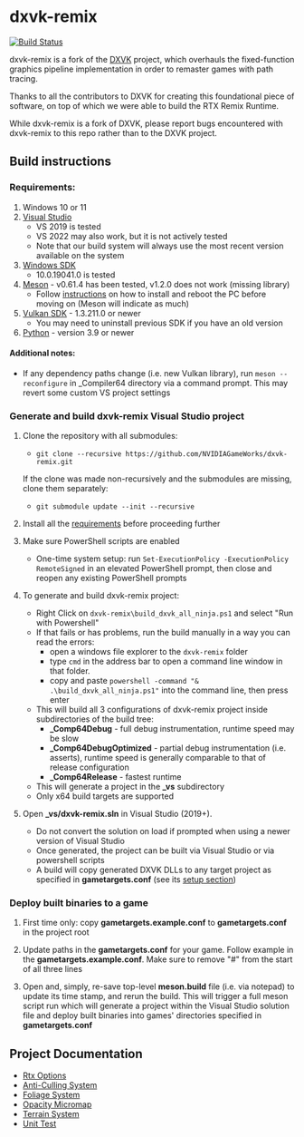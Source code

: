 # dxvk-remix

[![Build Status](https://github.com/NVIDIAGameWorks/dxvk-remix/actions/workflows/build.yml/badge.svg)](https://github.com/NVIDIAGameWorks/dxvk-remix/actions/workflows/build.yml)

dxvk-remix is a fork of the [DXVK](https://github.com/doitsujin/dxvk) project, which overhauls the fixed-function graphics pipeline implementation in order to remaster games with path tracing.

Thanks to all the contributors to DXVK for creating this foundational piece of software, on top of which we were able to build the RTX Remix Runtime.

While dxvk-remix is a fork of DXVK, please report bugs encountered with dxvk-remix to this repo rather than to the DXVK project.

## Build instructions

### Requirements:
1. Windows 10 or 11
2. [Visual Studio ](https://visualstudio.microsoft.com/vs/older-downloads/)
    - VS 2019 is tested
    - VS 2022 may also work, but it is not actively tested
    - Note that our build system will always use the most recent version available on the system
3. [Windows SDK](https://developer.microsoft.com/en-us/windows/downloads/sdk-archive/)
    - 10.0.19041.0 is tested
4. [Meson](https://mesonbuild.com/) - v0.61.4 has been tested, v1.2.0 does not work (missing library)
    - Follow [instructions](https://mesonbuild.com/SimpleStart.html#installing-meson) on how to install and reboot the PC before moving on (Meson will indicate as much)
5. [Vulkan SDK](https://vulkan.lunarg.com/sdk/home#windows) - 1.3.211.0 or newer
    - You may need to uninstall previous SDK if you have an old version
6. [Python](https://www.python.org/downloads/) - version 3.9 or newer

#### Additional notes:
- If any dependency paths change (i.e. new Vulkan library), run `meson --reconfigure` in _Compiler64 directory via a command prompt. This may revert some custom VS project settings

### Generate and build dxvk-remix Visual Studio project 
1. Clone the repository with all submodules:
	- `git clone --recursive https://github.com/NVIDIAGameWorks/dxvk-remix.git`

	If the clone was made non-recursively and the submodules are missing, clone them separately:
	- `git submodule update --init --recursive`

2. Install all the [requirements](#requirements) before proceeding further

3. Make sure PowerShell scripts are enabled
    - One-time system setup: run `Set-ExecutionPolicy -ExecutionPolicy RemoteSigned` in an elevated PowerShell prompt, then close and reopen any existing PowerShell prompts
	
4. To generate and build dxvk-remix project:
    - Right Click on `dxvk-remix\build_dxvk_all_ninja.ps1` and select "Run with Powershell"
    - If that fails or has problems, run the build manually in a way you can read the errors:
        - open a windows file explorer to the `dxvk-remix` folder
        - type `cmd` in the address bar to open a command line window in that folder.
        - copy and paste `powershell -command "& .\build_dxvk_all_ninja.ps1"` into the command line, then press enter
    - This will build all 3 configurations of dxvk-remix project inside subdirectories of the build tree: 
        - **_Comp64Debug** - full debug instrumentation, runtime speed may be slow
        - **_Comp64DebugOptimized** - partial debug instrumentation (i.e. asserts), runtime speed is generally comparable to that of release configuration
        - **_Comp64Release** - fastest runtime 
    - This will generate a project in the **_vs** subdirectory
    - Only x64 build targets are supported

5. Open **_vs/dxvk-remix.sln** in Visual Studio (2019+). 
    - Do not convert the solution on load if prompted when using a newer version of Visual Studio 
    - Once generated, the project can be built via Visual Studio or via powershell scripts
    - A build will copy generated DXVK DLLs to any target project as specified in **gametargets.conf** (see its [setup section](#deploy-built-binaries-to-a-game))

### Deploy built binaries to a game 
1. First time only: copy **gametargets.example.conf** to **gametargets.conf** in the project root

2. Update paths in the **gametargets.conf** for your game. Follow example in the **gametargets.example.conf**. Make sure to remove "#" from the start of all three lines

3. Open and, simply, re-save top-level **meson.build** file (i.e. via notepad) to update its time stamp, and rerun the build. This will trigger a full meson script run which will generate a project within the Visual Studio solution file and deploy built binaries into games' directories specified in **gametargets.conf**


## Project Documentation

- [Rtx Options](/RtxOptions.md)
- [Anti-Culling System](/documentation/AntiCullingSystem.md)
- [Foliage System](/documentation/FoliageSystem.md)
- [Opacity Micromap](/documentation/OpacityMicromap.md)
- [Terrain System](/documentation/TerrainSystem.md)
- [Unit Test](/documentation/UnitTest.md)
